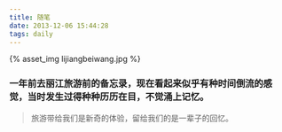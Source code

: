 ```yaml
---
title: 随笔
date: 2013-12-06 15:44:28
tags: daily
---
```

{% asset_img lijiangbeiwang.jpg %}

### 一年前去丽江旅游前的备忘录，现在看起来似乎有种时间倒流的感觉，当时发生过得种种历历在目，不觉涌上记忆。

>旅游带给我们是新奇的体验，留给我们的是一辈子的回忆。
